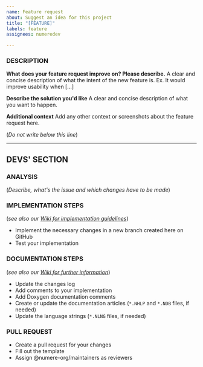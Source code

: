 ```yaml
---
name: Feature request
about: Suggest an idea for this project
title: "[FEATURE]"
labels: feature
assignees: numeredev

---
```


### DESCRIPTION
**What does your feature request improve on? Please describe.**
A clear and concise description of what the intent of the new feature is. Ex. It would improve usability when [...]

**Describe the solution you'd like**
A clear and concise description of what you want to happen.

**Additional context**
Add any other context or screenshots about the feature request here.

(*Do not write below this line*)

-----------------------------------------------------
## DEVS' SECTION
### ANALYSIS
(*Describe, what's the issue and which changes have to be made*)

### IMPLEMENTATION STEPS
(*see also our [Wiki for implementation guidelines](https://github.com/numeredev/NumeRe/wiki/HowTo:-Contribute-Code)*)
- Implement the necessary changes in a new branch created here on GitHub
- Test your implementation

### DOCUMENTATION STEPS
(*see also our [Wiki for further information](https://github.com/numeredev/NumeRe/wiki/HowTo:-Create-Language-Strings)*)
- Update the changes log
- Add comments to your implementation
- Add Doxygen documentation comments
- Create or update the documentation articles (`*.NHLP` and `*.NDB` files, if needed)
- Update the language strings (`*.NLNG` files, if needed)

### PULL REQUEST
- Create a pull request for your changes
- Fill out the template
- Assign @numere-org/maintainers as reviewers
